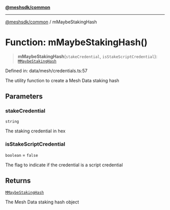 [**@meshsdk/common**](../README.md)

***

[@meshsdk/common](../globals.md) / mMaybeStakingHash

# Function: mMaybeStakingHash()

> **mMaybeStakingHash**(`stakeCredential`, `isStakeScriptCredential`): [`MMaybeStakingHash`](../type-aliases/MMaybeStakingHash.md)

Defined in: data/mesh/credentials.ts:57

The utility function to create a Mesh Data staking hash

## Parameters

### stakeCredential

`string`

The staking credential in hex

### isStakeScriptCredential

`boolean` = `false`

The flag to indicate if the credential is a script credential

## Returns

[`MMaybeStakingHash`](../type-aliases/MMaybeStakingHash.md)

The Mesh Data staking hash object
